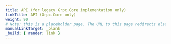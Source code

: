 ```yaml
---
title: API (for legacy Grpc.Core implementation only)
linkTitle: API (Grpc.Core only)
weight: 90
# Note: this is a placeholder page. The URL to this page redirects elsewhere.
manualLinkTarget: _blank
_build: { render: link }
---
```

